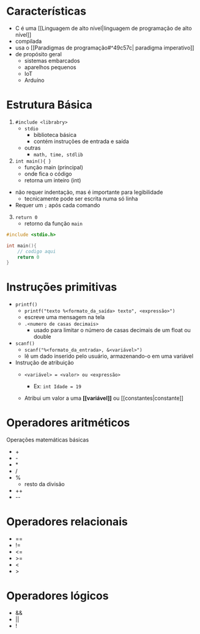 # Características
- C é uma [[Linguagem de alto nível|linguagem de programação de alto nível]]
- compilada
- usa o [[Paradigmas de programação#^49c57c| paradigma imperativo]]
- de propósito geral
	- sistemas embarcados
	- aparelhos pequenos
	- IoT
	- Arduíno
# Estrutura Básica
1. `#include <librabry>`
	- `stdio`
		- biblioteca básica
		- contém instruções de entrada e saída
	- outras
		- `math, time, stdlib`
2. `int main(){ } `
	- função main (principal)
	- onde fica o código
	- retorna um inteiro (int)
- não requer indentação, mas é importante para legibilidade 
	- tecnicamente pode ser escrita numa só linha
- Requer um `;` após cada comando 
3. `return 0`
	- retorno da função `main`
```C
#include <stdio.h>

int main(){
	// codigo aqui
	return 0
}
```
# Instruções primitivas
- `printf()` 
	- `printf("texto %<formato_da_saída> texto", <expressão>")`
	- escreve uma mensagem na tela 
	- `.<numero de casas decimais>`
		- usado para limitar o número de casas decimais de um float ou double
- `scanf()` 
	- `scanf("%<formato_da_entrada>, &<variável>")`
	- lê um dado inserido pelo usuário, armazenando-o em uma variável
- Instrução de atribuição
	- `<variável> = <valor> ou <expressão>`
		- Ex: `int Idade = 19`
		  
	- Atribui um valor a uma **[[variável]]** ou [[constantes|constante]]
# Operadores aritméticos
Operações matemáticas básicas
- \+
- \-
- \*
- / 
- % 
	- resto da divisão
- ++  
- \-\-
# Operadores relacionais
- == 
- != 
- <= 
- \>= 
- <
- \>
# Operadores lógicos
- && 
- || 
- !